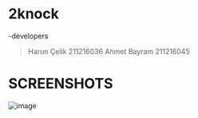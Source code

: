 # 2knock
-developers 
>Harun Çelik 211216036
>Ahmet Bayram 211216045



# SCREENSHOTS

![image](https://user-images.githubusercontent.com/109745174/207972479-db5d666d-b7a2-4be9-812f-0e91907ea584.png)
